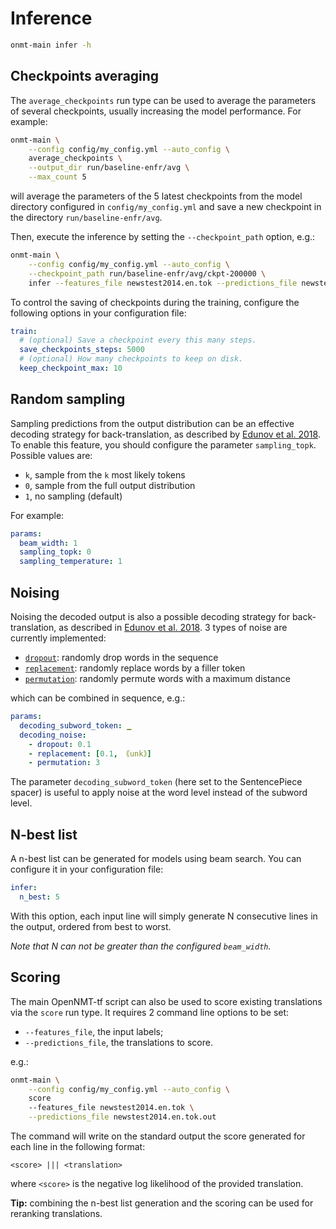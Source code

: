 # Inference

```bash
onmt-main infer -h
```

## Checkpoints averaging

The `average_checkpoints` run type can be used to average the parameters of several checkpoints, usually increasing the model performance. For example:

```bash
onmt-main \
    --config config/my_config.yml --auto_config \
    average_checkpoints \
    --output_dir run/baseline-enfr/avg \
    --max_count 5
```

will average the parameters of the 5 latest checkpoints from the model directory configured in `config/my_config.yml` and save a new checkpoint in the directory `run/baseline-enfr/avg`.

Then, execute the inference by setting the `--checkpoint_path` option, e.g.:

```bash
onmt-main \
    --config config/my_config.yml --auto_config \
    --checkpoint_path run/baseline-enfr/avg/ckpt-200000 \
    infer --features_file newstest2014.en.tok --predictions_file newstest2014.en.tok.out
```

To control the saving of checkpoints during the training, configure the following options in your configuration file:

```yaml
train:
  # (optional) Save a checkpoint every this many steps.
  save_checkpoints_steps: 5000
  # (optional) How many checkpoints to keep on disk.
  keep_checkpoint_max: 10
```

## Random sampling

Sampling predictions from the output distribution can be an effective decoding strategy for back-translation, as described by [Edunov et al. 2018](https://arxiv.org/abs/1808.09381). To enable this feature, you should configure the parameter `sampling_topk`. Possible values are:

* `k`, sample from the `k` most likely tokens
* `0`, sample from the full output distribution
* `1`, no sampling (default)

For example:

```yaml
params:
  beam_width: 1
  sampling_topk: 0
  sampling_temperature: 1
```

## Noising

Noising the decoded output is also a possible decoding strategy for back-translation, as described in [Edunov et al. 2018](https://arxiv.org/abs/1808.09381). 3 types of noise are currently implemented:

* [`dropout`](https://opennmt.net/OpenNMT-tf/package/opennmt.data.WordDropout): randomly drop words in the sequence
* [`replacement`](https://opennmt.net/OpenNMT-tf/package/opennmt.data.WordReplacement): randomly replace words by a filler token
* [`permutation`](https://opennmt.net/OpenNMT-tf/package/opennmt.data.WordPermutation): randomly permute words with a maximum distance

which can be combined in sequence, e.g.:

```yaml
params:
  decoding_subword_token: ▁
  decoding_noise:
    - dropout: 0.1
    - replacement: [0.1, ｟unk｠]
    - permutation: 3
```

The parameter `decoding_subword_token` (here set to the SentencePiece spacer) is useful to apply noise at the word level instead of the subword level.

## N-best list

A n-best list can be generated for models using beam search. You can configure it in your configuration file:

```yaml
infer:
  n_best: 5
```

With this option, each input line will simply generate N consecutive lines in the output, ordered from best to worst.

*Note that N can not be greater than the configured `beam_width`.*

## Scoring

The main OpenNMT-tf script can also be used to score existing translations via the `score` run type. It requires 2 command line options to be set:

* `--features_file`, the input labels;
* `--predictions_file`, the translations to score.

e.g.:

```bash
onmt-main \
    --config config/my_config.yml --auto_config \
    score
    --features_file newstest2014.en.tok \
    --predictions_file newstest2014.en.tok.out
```

The command will write on the standard output the score generated for each line in the following format:

```text
<score> ||| <translation>
```

where `<score>` is the negative log likelihood of the provided translation.

**Tip:** combining the n-best list generation and the scoring can be used for reranking translations.
